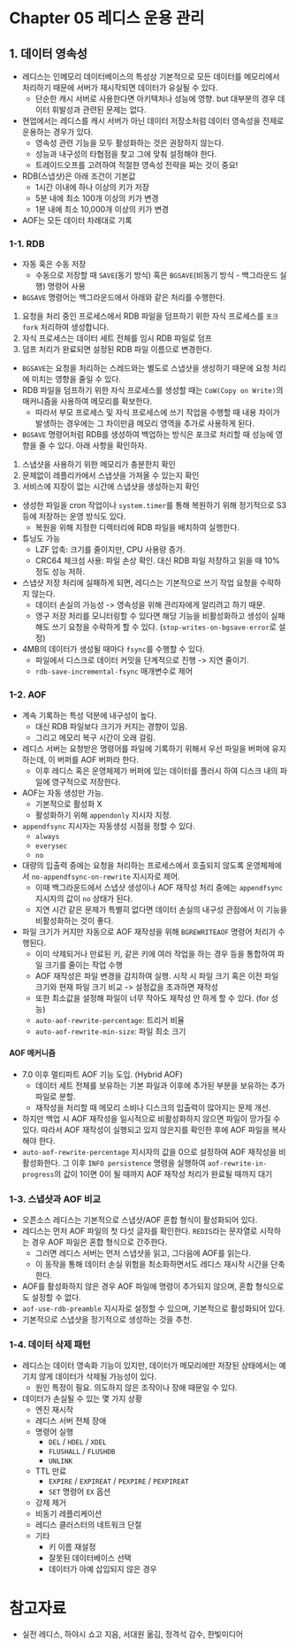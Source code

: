 # Chapter 05 레디스 운용 관리

## 1. 데이터 영속성

- 레디스는 인메모리 데이터베이스의 특성상 기본적으로 모든 데이터를 메모리에서 처리하기 때문에 서버가 재시작되면 데이터가 유실될 수 있다.
  - 단순한 캐시 서버로 사용한다면 아키텍처나 성능에 영향. but 대부분의 경우 데이터 휘발성과 관련된 문제는 없다.
- 현업에서는 레디스를 캐시 서버가 아닌 데이터 저장소처럼 데이터 영속성을 전제로 운용하는 경우가 있다.
  - 영속성 관련 기능을 모두 활성화하는 것은 권장하지 않는다.
  - 성능과 내구성의 타협점을 찾고 그에 맞춰 설정해야 한다.
  - 트레이드오프를 고려하여 적절한 영속성 전략을 짜는 것이 중요!
- RDB(스냅샷)은 아래 조건이 기본값
  - 1시간 이내에 하나 이상의 키가 저장
  - 5분 내에 최소 100개 이상의 키가 변경
  - 1분 내에 최소 10,000개 이상의 키가 변경
- AOF는 모든 데이터 차례대로 기록

### 1-1. RDB

- 자동 혹은 수동 저장
  - 수동으로 저장할 때 `SAVE`(동기 방식) 혹은 `BGSAVE`(비동기 방식 - 백그라운드 실행) 명령어 사용
- `BGSAVE` 명령어는 백그라운드에서 아래와 같은 처리를 수행한다.
1. 요청을 처리 중인 프로세스에서 RDB 파일을 덤프하기 위한 자식 프로세스를 `포크 fork` 처리하여 생성합니다.
2. 자식 프로세스는 데이터 세트 전체를 임시 RDB 파일로 덤프
3. 덤프 처리가 완료되면 설정된 RDB 파일 이름으로 변경한다.

- `BGSAVE`는 요청을 처리하는 스레드와는 별도로 스냅샷을 생성하기 때문에 요청 처리에 미치는 영향을 줄일 수 있다.
- RDB 파일을 덤프하기 위한 자식 프로세스를 생성할 때는 `CoW(Copy on Write)`의 매커니즘을 사용하여 메모리를 확보한다.
  - 따라서 부모 프로세스 및 자식 프로세스에 쓰기 작업을 수행할 때 내용 차이가 발생하는 경우에는 그 차이만큼 메모리 영역을 추가로 사용하게 된다.
- `BGSAVE` 명령어처럼 RDB를 생성하여 백업하는 방식은 포크로 처리할 때 성능에 영향을 줄 수 있다. 아래 사항을 확인하자.
1. 스냅샷을 사용하기 위한 메모리가 충분한지 확인
2. 문제없이 레플리카에서 스냅샷을 가져올 수 있는지 확인
3. 서비스에 지장이 없는 시간에 스냅샷을 생성하는지 확인

- 생성한 파일을 cron 작업이나 `system.timer`를 통해 복원하기 위해 정기적으로 S3 등에 저장하는 운영 방식도 있다.
  - 복원을 위해 지정한 디렉터리에 RDB 파일을 배치하여 실행한다.
- 튜닝도 가능
  - LZF 압축: 크기를 줄이지만, CPU 사용량 증가.
  - CRC64 체크섬 사용: 파일 손상 확인. 대신 RDB 파일 저장하고 읽을 때 10% 정도 성능 저하.
- 스냅샷 저장 처리에 실패하게 되면, 레디스는 기본적으로 쓰기 작업 요청을 수락하지 않는다.
  - 데이터 손실의 가능성 -> 영속성을 위해 관리자에게 알리려고 하기 때문.
  - 영구 저장 처리를 모니터링할 수 있다면 해당 기능을 비활성화하고 생성이 실패해도 쓰기 요청을 수락하게 할 수 있다. (`stop-writes-on-bgsave-error`로 설정)
- 4MB의 데이터가 생성될 때마다 `fsync`를 수행할 수 있다.
  - 파일에서 디스크로 데이터 커밋을 단계적으로 진행 -> 지연 줄이기.
  - `rdb-save-incremental-fsync` 매개변수로 제어

### 1-2. AOF

- 계속 기록하는 특성 덕분에 내구성이 높다.
  - 대신 RDB 파일보다 크기가 커지는 경향이 있음.
  - 그리고 메모리 복구 시간이 오래 걸림.
- 레디스 서버는 요청받은 명령어를 파일에 기록하기 위해서 우선 파일을 버퍼에 유지하는데, 이 버퍼를 AOF 버퍼라 한다.
  - 이후 레디스 혹은 운영체제가 버퍼에 있는 데이터를 플러시 하여 디스크 내의 파일에 영구적으로 저장한다.
- AOF는 자동 생성만 가능.
  - 기본적으로 활성화 X
  - 활성화하기 위해 `appendonly` 지시자 지정.
- `appendfsync` 지시자는 자동생성 시점을 정할 수 있다.
  - `always`
  - `everysec`
  - `no`
- 대량의 입출력 중에는 요청을 처리하는 프로세스에서 호출되지 않도록 운영체제에서 `no-appendfsync-on-rewrite` 지시자로 제어.
  - 이때 백그라운드에서 스냅샷 생성이나 AOF 재작성 처리 중에는 `appendfsync` 지시자의 값이 `no` 상태가 된다.
  - 지연 시간 같은 문제가 특별히 없다면 데이터 손실의 내구성 관점에서 이 기능을 비활성화하는 것이 좋다.
- 파일 크기가 커지만 자동으로 AOF 재작성을 위해 `BGREWRITEAOF` 명령어 처리가 수행된다.
  - 이미 삭제되거나 만료된 키, 같은 키에 여러 작업을 하는 경우 등을 통합하여 파일 크기를 줄이는 작업 수행
  - AOF 재작성은 파일 변경을 감지하여 실행. 시작 시 파일 크기 혹은 이전 파일 크기와 현재 파일 크기 비교 -> 설정값을 초과하면 재작성
  - 또한 최소값을 설정해 파일이 너무 작아도 재작성 안 하게 할 수 있다. (for 성능)
  - `auto-aof-rewrite-percentage`: 트리거 비율
  - `auto-aof-rewrite-min-size`: 파일 최소 크기

#### AOF 메커니즘

- 7.0 이후 멀티파트 AOF 기능 도입. (Hybrid AOF)
  - 데이터 세트 전체를 보유하는 기본 파일과 이후에 추가된 부분을 보유하는 추가 파일로 분할. 
  - 재작성을 처리할 때 메모리 소비나 디스크의 입출력이 많아지는 문제 개선.
- 하지만 백업 시 AOF 재작성을 일시적으로 비활성화하지 않으면 파일이 망가질 수 있다. 따라서 AOF 재작성이 실행되고 있지 않은지를 확인한 후에 AOF 파일을 복사해야 한다.
- `auto-aof-rewrite-percentage` 지시자의 값을 0으로 설정하여 AOF 재작성을 비활성화한다. 그 이후 `INFO persistence` 명령을 실행하여 `aof-rewrite-in-progress`의 값이 1이면 0이 될 때까지 AOF 재작성 처리가 완료될 때까지 대기

### 1-3. 스냅샷과 AOF 비교

- 오픈소스 레디스는 기본적으로 스냅샷/AOF 혼합 형식이 활성화되어 있다.
- 레디스는 먼저 AOF 파일의 첫 다섯 글자를 확인한다. `REDIS`라는 문자열로 시작하는 경우 AOF 파일은 혼합 형식으로 간주한다.
  - 그러면 레디스 서버는 먼저 스냅샷을 읽고, 그다음에 AOF를 읽는다.
  - 이 동작을 통해 데이터 손실 위험을 최소화하면서도 레디스 재시작 시간을 단축한다.
- AOF를 활성화하지 않은 경우 AOF 파일에 명령이 추가되지 않으며, 혼합 형식으로도 설정할 수 없다.
- `aof-use-rdb-preamble` 지시자로 설정할 수 있으며, 기본적으로 활성화되어 있다.
- 기본적으로 스냅샷을 정기적으로 생성하는 것을 추천.

### 1-4. 데이터 삭제 패턴

- 레디스는 데이터 영속화 기능이 있지만, 데이터가 메모리에만 저장된 상태에서는 예기치 않게 데이터가 삭제될 가능성이 있다.
  - 원인 특정이 필요. 의도하지 않은 조작이나 장애 때문일 수 있다.
- 데이터가 손실될 수 있는 몇 가지 상황
  - 엔진 재시작
  - 레디스 서버 전체 장애
  - 명령어 실행
    - `DEL` / `HDEL` / `XDEL`
    - `FLUSHALL` / `FLUSHDB`
    - `UNLINK`
  - TTL 만료
    - `EXPIRE` / `EXPIREAT` / `PEXPIRE` / `PEXPIREAT`
    - `SET` 명령어 `EX` 옵션
  - 강제 제거
  - 비동기 레플리케이션
  - 레디스 클러스터의 네트워크 단절
  - 기타
    - 키 이름 재설정
    - 잘못된 데이터베이스 선택
    - 데이터가 아예 삽입되지 않은 경우

# 참고자료

- 실전 레디스, 하야시 쇼고 지음, 서대원 옮김, 정격석 감수, 한빛미디어

